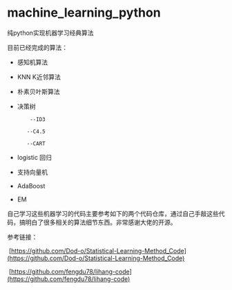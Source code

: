# machine_learning_python
纯python实现机器学习经典算法

目前已经完成的算法：

* 感知机算法

* KNN K近邻算法

* 朴素贝叶斯算法

* 决策树

    ```
    	--ID3
    
    ​	--C4.5
    
    ​	--CART
    ```

    

* logistic 回归

* 支持向量机


* AdaBoost
* EM




自己学习这些机器学习的代码主要参考如下的两个代码仓库，通过自己手敲这些代码，搞明白了很多相关的算法细节东西。非常感谢大佬的开源。

参考链接：

​		[https://github.com/Dod-o/Statistical-Learning-Method_Code](https://github.com/Dod-o/Statistical-Learning-Method_Code)

​		[https://github.com/fengdu78/lihang-code](https://github.com/fengdu78/lihang-code)